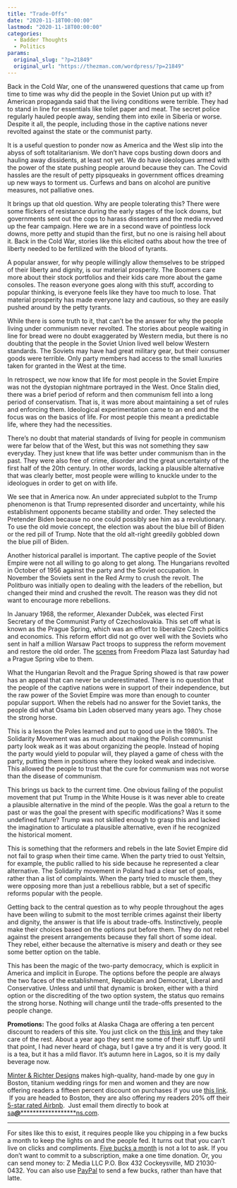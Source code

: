 ```yaml
---
title: "Trade-Offs"
date: "2020-11-18T00:00:00"
lastmod: "2020-11-18T00:00:00"
categories:
  - Badder Thoughts
  - Politics
params:
  original_slug: "?p=21849"
  original_url: "https://thezman.com/wordpress/?p=21849"
---
```


Back in the Cold War, one of the unanswered questions that came up from
time to time was why did the people in the Soviet Union put up with it?
American propaganda said that the living conditions were terrible. They
had to stand in line for essentials like toilet paper and meat. The
secret police regularly hauled people away, sending them into exile in
Siberia or worse. Despite it all, the people, including those in the
captive nations never revolted against the state or the communist party.

It is a useful question to ponder now as America and the West slip into
the abyss of soft totalitarianism. We don’t have cops busting down doors
and hauling away dissidents, at least not yet. We do have ideologues
armed with the power of the state pushing people around because they
can. The Covid hassles are the result of petty pipsqueaks in government
offices dreaming up new ways to torment us. Curfews and bans on alcohol
are punitive measures, not palliative ones.

It brings up that old question. Why are people tolerating this? There
were some flickers of resistance during the early stages of the lock
downs, but governments sent out the cops to harass dissenters and the
media revved up the fear campaign. Here we are in a second wave of
pointless lock downs, more petty and stupid than the first, but no one
is raising hell about it. Back in the Cold War, stories like this
elicited oaths about how the tree of liberty needed to be fertilized
with the blood of tyrants.

A popular answer, for why people willingly allow themselves to be
stripped of their liberty and dignity, is our material prosperity. The
Boomers care more about their stock portfolios and their kids care more
about the game consoles. The reason everyone goes along with this stuff,
according to popular thinking, is everyone feels like they have too much
to lose. That material prosperity has made everyone lazy and cautious,
so they are easily pushed around by the petty tyrants.

While there is some truth to it, that can’t be the answer for why the
people living under communism never revolted. The stories about people
waiting in line for bread were no doubt exaggerated by Western media,
but there is no doubting that the people in the Soviet Union lived well
below Western standards. The Soviets may have had great military gear,
but their consumer goods were terrible. Only party members had access to
the small luxuries taken for granted in the West at the time.

In retrospect, we now know that life for most people in the Soviet
Empire was not the dystopian nightmare portrayed in the West. Once
Stalin died, there was a brief period of reform and then communism fell
into a long period of conservatism. That is, it was more about
maintaining a set of rules and enforcing them. Ideological
experimentation came to an end and the focus was on the basics of life.
For most people this meant a predictable life, where they had the
necessities.

There’s no doubt that material standards of living for people in
communism were far below that of the West, but this was not something
they saw everyday. They just knew that life was better under communism
than in the past. They were also free of crime, disorder and the great
uncertainty of the first half of the 20th century. In other words,
lacking a plausible alternative that was clearly better, most people
were willing to knuckle under to the ideologues in order to get on with
life.

We see that in America now. An under appreciated subplot to the Trump
phenomenon is that Trump represented disorder and uncertainty, while his
establishment opponents became stability and order. They selected the
Pretender Biden because no one could possibly see him as a
revolutionary. To use the old movie concept, the election was about the
blue bill of Biden or the red pill of Trump. Note that the old alt-right
greedily gobbled down the blue pill of Biden.

Another historical parallel is important. The captive people of the
Soviet Empire were not all willing to go along to get along. The
Hungarians revolted in October of 1956 against the party and the Soviet
occupation. In November the Soviets sent in the Red Army to crush the
revolt. The Politburo was initially open to dealing with the leaders of
the rebellion, but changed their mind and crushed the revolt. The reason
was they did not want to encourage more rebellions.

In January 1968, the reformer, Alexander Dubček, was elected First
Secretary of the Communist Party of Czechoslovakia. This set off what is
known as the Prague Spring, which was an effort to liberalize Czech
politics and economics. This reform effort did not go over well with the
Soviets who sent in half a million Warsaw Pact troops to suppress the
reform movement and restore the old order. The
<a href="https://youtu.be/n24ggkCGZ6k" rel="noopener noreferrer"
target="_blank">scenes</a> from Freedom Plaza last Saturday had a Prague
Spring vibe to them.

What the Hungarian Revolt and the Prague Spring showed is that raw power
has an appeal that can never be underestimated. There is no question
that the people of the captive nations were in support of their
independence, but the raw power of the Soviet Empire was more than
enough to counter popular support. When the rebels had no answer for the
Soviet tanks, the people did what Osama bin Laden observed many years
ago. They chose the strong horse.

This is a lesson the Poles learned and put to good use in the 1980’s.
The Solidarity Movement was as much about making the Polish communist
party look weak as it was about organizing the people. Instead of hoping
the party would yield to popular will, they played a game of chess with
the party, putting them in positions where they looked weak and
indecisive. This allowed the people to trust that the cure for communism
was not worse than the disease of communism.

This brings us back to the current time. One obvious failing of the
populist movement that put Trump in the White House is it was never able
to create a plausible alternative in the mind of the people. Was the
goal a return to the past or was the goal the present with specific
modifications? Was it some undefined future? Trump was not skilled
enough to grasp this and lacked the imagination to articulate a
plausible alternative, even if he recognized the historical moment.

This is something that the reformers and rebels in the late Soviet
Empire did not fail to grasp when their time came. When the party tried
to oust Yeltsin, for example, the public rallied to his side because he
represented a clear alternative. The Solidarity movement in Poland had a
clear set of goals, rather than a list of complaints. When the party
tried to muscle them, they were opposing more than just a rebellious
rabble, but a set of specific reforms popular with the people.

Getting back to the central question as to why people throughout the
ages have been wiling to submit to the most terrible crimes against
their liberty and dignity, the answer is that life is about trade-offs.
Instinctively, people make their choices based on the options put before
them. They do not rebel against the present arrangements because they
fall short of some ideal. They rebel, either because the alternative is
misery and death or they see some better option on the table.

This has been the magic of the two-party democracy, which is explicit in
America and implicit in Europe. The options before the people are always
the two faces of the establishment, Republican and Democrat, Liberal and
Conservative. Unless and until that dynamic is broken, either with a
third option or the discrediting of the two option system, the status
quo remains the strong horse. Nothing will change until the trade-offs
presented to the people change.

**Promotions:** The good folks at Alaska Chaga are offering a ten
percent discount to readers of this site. You just click on the
<a href="https://alaskachaga.us/discount/ZMAN" rel="noopener noreferrer"
target="_blank">this link</a> and they take care of the rest. About a
year ago they sent me some of their stuff. Up until that point, I had
never heard of chaga, but I gave a try and it is very good. It is a tea,
but it has a mild flavor. It’s autumn here in Lagos, so it is my daily
beverage now.

<a href="https://www.minterandrichterdesigns.com/"
rel="noreferrer nofollow noopener" target="_blank">Minter &amp; Richter
Designs</a> makes high-quality, hand-made by one guy in Boston, titanium
wedding rings for men and women and they are now offering readers a
fifteen percent discount on purchases if you use
<a href="https://www.minterandrichterdesigns.com/discount/ZMAN"
rel="noreferrer nofollow noopener" target="_blank">this link</a>. 
 <span class="highlight"><span class="colour"><span class="font"><span class="size">If
you are headed to Boston, they are also offering my readers 20% off
their <a
href="https://www.airbnb.com/users/7988017/listings?user_id=7988017&amp;s=3"
rel="noopener noreferrer" target="_blank">5-star rated Airbnb</a>.  Just
email them directly to book at
<a href="mailto:sa***@*********************ns.com"
data-original-string="FBaX8bsK3vib+31GQTnVXQ==cb7bQd0ypLlzkEyeY7XJ8p9i8HOqrJMt214tC+OI4Hu5bdw3+zNOlTvdt3r9ePYfrXH"><span
class="apbct-email-encoder"
data-original-string="hgzL2/OzSGPy1s4xjtG0+w==cb7UlDyoZiEgEKQidStR3DmqsUqXKqNst21qj/gAIfvxkSCMwpSxKKrkMaECQXRzjnF"
title="This contact has been encoded by Anti-Spam by CleanTalk. Click to decode. To finish the decoding make sure that JavaScript is enabled in your browser.">sa<span
class="apbct-blur">***</span>@<span
class="apbct-blur">*********************</span>ns.com</span></a>.</span></span></span></span>

------------------------------------------------------------------------

For sites like this to exist, it requires people like you chipping in a
few bucks a month to keep the lights on and the people fed. It turns out
that you can’t live on clicks and compliments.
<a href="https://www.subscribestar.com/the-z-blog"
rel="noopener noreferrer" target="_blank">Five bucks a month</a> is not
a lot to ask. If you don’t want to commit to a subscription, make a one
time donation. Or, you can send money to: Z Media LLC P.O. Box 432
Cockeysville, MD 21030-0432. You can also use <a
href="https://www.paypal.com/cgi-bin/webscr?cmd=_s-xclick&amp;hosted_button_id=UDAS2Q8JYA6CN&amp;source=url"
rel="noopener noreferrer" target="_blank">PayPal</a> to send a few
bucks, rather than have that latte.
